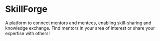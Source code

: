 # SkillForge
A platform to connect mentors and mentees, enabling skill-sharing and knowledge exchange. Find mentors in your area of interest or share your expertise with others!
